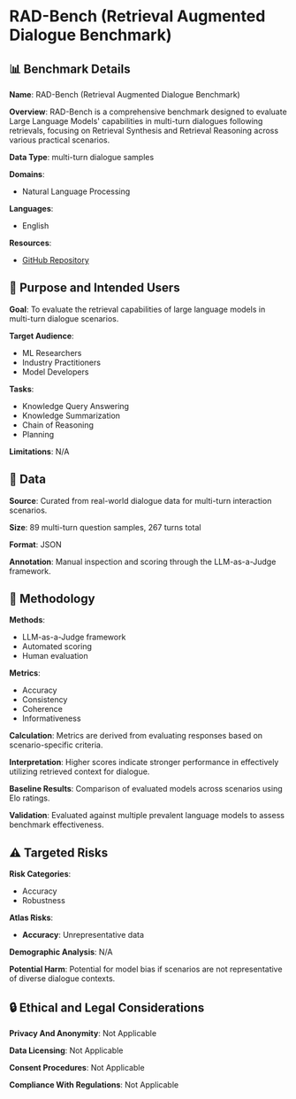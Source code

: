 # RAD-Bench (Retrieval Augmented Dialogue Benchmark)

## 📊 Benchmark Details

**Name**: RAD-Bench (Retrieval Augmented Dialogue Benchmark)

**Overview**: RAD-Bench is a comprehensive benchmark designed to evaluate Large Language Models' capabilities in multi-turn dialogues following retrievals, focusing on Retrieval Synthesis and Retrieval Reasoning across various practical scenarios.

**Data Type**: multi-turn dialogue samples

**Domains**:
- Natural Language Processing

**Languages**:
- English

**Resources**:
- [GitHub Repository](https://github.com/mtkresearch/RAD-Bench)

## 🎯 Purpose and Intended Users

**Goal**: To evaluate the retrieval capabilities of large language models in multi-turn dialogue scenarios.

**Target Audience**:
- ML Researchers
- Industry Practitioners
- Model Developers

**Tasks**:
- Knowledge Query Answering
- Knowledge Summarization
- Chain of Reasoning
- Planning

**Limitations**: N/A

## 💾 Data

**Source**: Curated from real-world dialogue data for multi-turn interaction scenarios.

**Size**: 89 multi-turn question samples, 267 turns total

**Format**: JSON

**Annotation**: Manual inspection and scoring through the LLM-as-a-Judge framework.

## 🔬 Methodology

**Methods**:
- LLM-as-a-Judge framework
- Automated scoring
- Human evaluation

**Metrics**:
- Accuracy
- Consistency
- Coherence
- Informativeness

**Calculation**: Metrics are derived from evaluating responses based on scenario-specific criteria.

**Interpretation**: Higher scores indicate stronger performance in effectively utilizing retrieved context for dialogue.

**Baseline Results**: Comparison of evaluated models across scenarios using Elo ratings.

**Validation**: Evaluated against multiple prevalent language models to assess benchmark effectiveness.

## ⚠️ Targeted Risks

**Risk Categories**:
- Accuracy
- Robustness

**Atlas Risks**:
- **Accuracy**: Unrepresentative data

**Demographic Analysis**: N/A

**Potential Harm**: Potential for model bias if scenarios are not representative of diverse dialogue contexts.

## 🔒 Ethical and Legal Considerations

**Privacy And Anonymity**: Not Applicable

**Data Licensing**: Not Applicable

**Consent Procedures**: Not Applicable

**Compliance With Regulations**: Not Applicable
